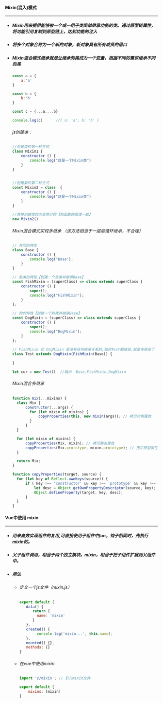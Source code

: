 #### Mixin(混入)模式

---

- ##### Mixin用来提供能够被一个或一组子类简单继承功能的类。通过原型链属性，将功能引用复制到原型链上，达到功能的注入

- ##### 将多个对象合称为一个新的对象，新对象具有所有成员的借口

- ##### Mixin混合模式继承就是让继承的类成为一个变量，根据不同的需求继承不同的类

  ```javascript
  const a = {
      a:'a'
  }
  
  const b = {
      b:'b'
  }
  
  const c = {...a,...b}
  
  console.log(c)      //{ a: 'a', b: 'b' }
  ```

  ###### js创建类：

  ```javascript
  //创建类的第一种方式
  class Mixin1 {
      constructor () {
          console.log("这是一个Mixin类")
      }
  }
   
   
  //创建类的第二种方式
  const Mixin2 = class  {
      constructor () {
          console.log("这是一个Mixin类")
      }
  }
   
  //两种创建类的方式等价的【和函数的原理一致】
  new Mixin2()
  
  ```

  ###### Mixin混合模式实现多继承	（该方法相当于一层层循环继承，不合理）

  ```javascript
  // 共同的特性
  class Base {
      constructor () {
          console.log("Base");
      }
  }
   
  // 鱼类的特性【创建一个鱼类并继承Base】
  const FishMixin = (superClass) => class extends superClass {
      constructor () {
          super();
          console.log("FishMixin");
      }
  };
   
  // 狗的特性【创建一个狗类并继承Base】
  const DogMixin = (superClass) => class extends superClass {
      constructor () {
          super();
          console.log("DogMixin");
      }
  };
   
  // FishMixin 和 DogMixin 是没有任何继承关系的,如何Test都继承,就是多继承了
  class Test extends DogMixin(FishMixin(Base)) {
   
  }
  
  let cur = new Test()  //输出  Base,FishMixin,DogMixin
  ```

  ###### Mixin混合多继承

  ```javascript
  function mix(...mixins) {
    class Mix {
        constructor(...args) {
          for (let mixin of mixins) {
              copyProperties(this, new mixin(args)); // 拷贝实例属性
          }
        }
    }
  
    for (let mixin of mixins) {
        copyProperties(Mix, mixin); // 拷贝静态属性
        copyProperties(Mix.prototype, mixin.prototype); // 拷贝原型属性
    }
  
    return Mix;
  }
  
  function copyProperties(target, source) {
    for (let key of Reflect.ownKeys(source)) {
        if ( key !== 'constructor' && key !== 'prototype' && key !== 'name'){
        	let desc = Object.getOwnPropertyDescriptor(source, key);
        	Object.defineProperty(target, key, desc);
        }
    }
  }
  ```

  

#### Vue中使用 mixin

---

- ##### 用来高效实现组件的复用,可直接使用子组件中fun，钩子相同时，先执行mixin的。

- ##### 父子组件调用，相当于两个独立模块。mixin，相当于把子组件扩展到父组件中。

- ##### 用法

  - ###### 定义一个js文件（mixin.js）

    ```javascript
    export default {
       data() {
          return {
           	name: 'mixin'
          }
       },
       created() {
        	console.log('mixin...', this.name);
       },
       mounted() {},
       methods: {}
    }
    ```

    

  - ###### 在vue中使用mixin

    ```javascript
    import '@/mixin'; // 引入mixin文件
    
    export default {
     	mixins: [mixin]
    }
    ```

    